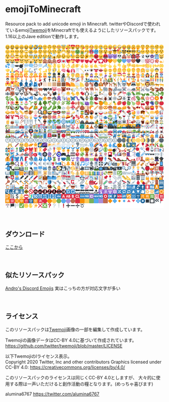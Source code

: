 # emojiToMinecraft
Resource pack to add unicode emoji in Minecraft.
twitterやDiscordで使われているemoji[Twemoji](https://twemoji.twitter.com/)をMinecraftでも使えるようにしたリソースパックです。
1.16以上のJave editionで動作します。
<br>
<br>
![list](assets/minecraft/textures/font/twemoji.png)
<br>
<br>
<br>
## ダウンロード
[ここから](https://github.com/alumina6767/emojiToMinecraft/releases/latest)
<br>
<br>
<br>
## 似たリソースパック
[Andro's Discord Emojis](https://www.curseforge.com/minecraft/texture-packs/andros-discord-emojis)
実はこっちの方が対応文字が多い
<br>
<br>
<br>
## ライセンス
このリソースパックは[Twemoji](https://github.com/twitter/twemoji)画像の一部を編集して作成しています。

Twemojiの画像データはCC-BY 4.0に基づいて作成されています。
https://github.com/twitter/twemoji/blob/master/LICENSE

以下Twemojiのlライセンス表示。<br>
Copyright 2020 Twitter, Inc and other contributors
Graphics licensed under CC-BY 4.0: https://creativecommons.org/licenses/by/4.0/

このリソースパックのライセンスは同じくCC-BY 4.0としますが、
大々的に使用する際は一声いただけると創作活動の糧となります。(めっちゃ喜びます)

alumina6767
https://twitter.com/alumina6767
